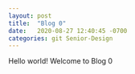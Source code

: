 ```yaml
---
layout: post
title:  "Blog 0"
date:   2020-08-27 12:40:45 -0700
categories: git Senior-Design
---
```

Hello world! Welcome to Blog 0 
